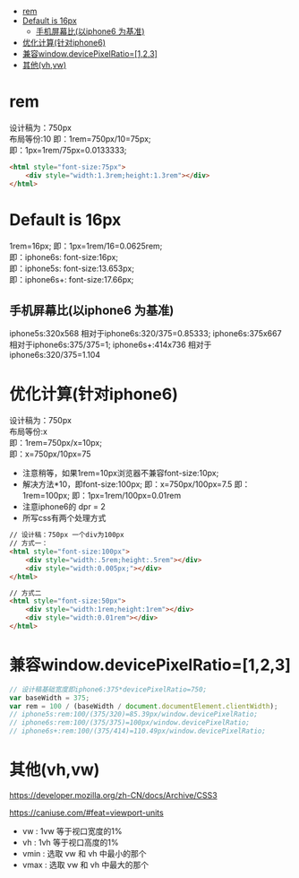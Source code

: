 <!-- TOC -->

- [rem](#rem)
- [Default is 16px](#default-is-16px)
    - [手机屏幕比(以iphone6 为基准)](#手机屏幕比以iphone6-为基准)
- [优化计算(针对iphone6)](#优化计算针对iphone6)
- [兼容window.devicePixelRatio=[1,2,3]](#兼容windowdevicepixelratio123)
- [其他(vh,vw)](#其他vhvw)

<!-- /TOC -->

# rem
 
设计稿为：750px  
布局等份:10
即：1rem=750px/10=75px;  
即：1px=1rem/75px=0.0133333;  

```html
<html style="font-size:75px">
    <div style="width:1.3rem;height:1.3rem"></div>
</html>
```

# Default is 16px

1rem=16px;
即：1px=1rem/16=0.0625rem;  
即：iphone6s: font-size:16px;  
即：iphone5s: font-size:13.653px;  
即：iphone6s+: font-size:17.66px;  

## 手机屏幕比(以iphone6 为基准)

iphone5s:320x568  相对于iphone6s:320/375=0.85333;
iphone6s:375x667  相对于iphone6s:375/375=1;
iphone6s+:414x736 相对于iphone6s:320/375=1.104

# 优化计算(针对iphone6)

设计稿为：750px  
布局等份:x  
即：1rem=750px/x=10px;  
即：x=750px/10px=75  
* 注意稍等，如果1rem=10px浏览器不兼容font-size:10px;
* 解决方法*10，即font-size:100px;
即：x=750px/100px=7.5
即：1rem=100px;
即：1px=1rem/100px=0.01rem
* 注意iphone6的 dpr = 2
* 所写css有两个处理方式
```html
// 设计稿：750px 一个div为100px
// 方式一：
<html style="font-size:100px">
    <div style="width:.5rem;height:.5rem"></div>
    <div style="width:0.005px;"></div>
</html>

// 方式二
<html style="font-size:50px">
    <div style="width:1rem;height:1rem"></div>
    <div style="width:0.01rem"></div>
</html>
```

# 兼容window.devicePixelRatio=[1,2,3]

```js
// 设计稿基础宽度即iphone6:375*devicePixelRatio=750;
var baseWidth = 375;
var rem = 100 / (baseWidth / document.documentElement.clientWidth);
// iphone5s:rem:100/(375/320)=85.39px/window.devicePixelRatio;
// iphone6s:rem:100/(375/375)=100px/window.devicePixelRatio;
// iphone6s+:rem:100/(375/414)=110.49px/window.devicePixelRatio;
```

# 其他(vh,vw)

https://developer.mozilla.org/zh-CN/docs/Archive/CSS3

https://caniuse.com/#feat=viewport-units

* vw : 1vw 等于视口宽度的1%  
* vh : 1vh 等于视口高度的1%  
* vmin : 选取 vw 和 vh 中最小的那个  
* vmax : 选取 vw 和 vh 中最大的那个  

